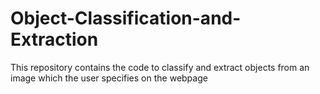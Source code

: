 # Object-Classification-and-Extraction
This repository contains the code to classify and extract objects from an image which the user specifies on the webpage
